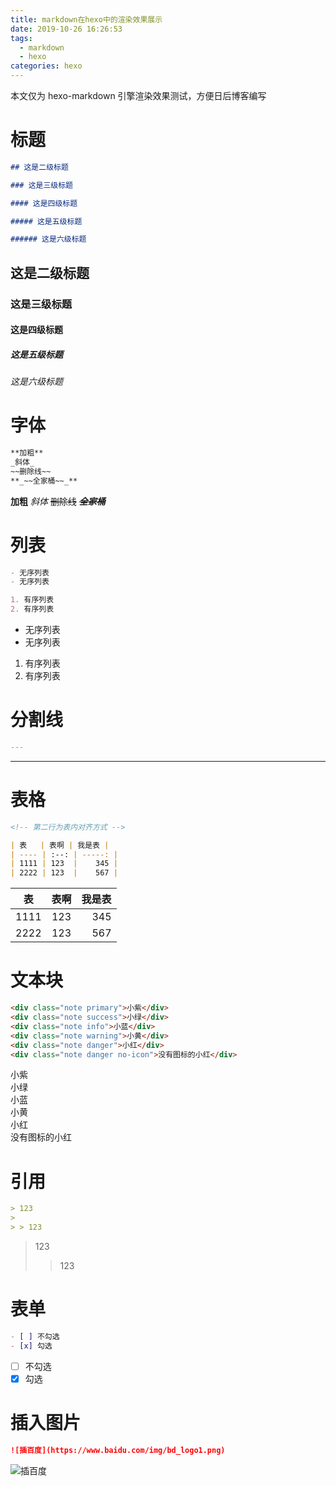 ```yaml
---
title: markdown在hexo中的渲染效果展示
date: 2019-10-26 16:26:53
tags:
  - markdown
  - hexo
categories: hexo
---
```


本文仅为 hexo-markdown 引擎渲染效果测试，方便日后博客编写

# 标题

```markdown
## 这是二级标题

### 这是三级标题

#### 这是四级标题

##### 这是五级标题

###### 这是六级标题
```

## 这是二级标题

### 这是三级标题

#### 这是四级标题

##### 这是五级标题

###### 这是六级标题

# 字体

```markdown
**加粗**
_斜体_
~~删除线~~
**_~~全家桶~~_**
```

**加粗**
_斜体_
~~删除线~~
**_~~全家桶~~_**

# 列表

```markdown
- 无序列表
- 无序列表

1. 有序列表
2. 有序列表
```

- 无序列表
- 无序列表

1. 有序列表
2. 有序列表

# 分割线

```markdown
---
```

---

# 表格

```markdown
<!-- 第二行为表内对齐方式 -->

| 表   | 表啊 | 我是表 |
| ---- | :--: | -----: |
| 1111 | 123  |    345 |
| 2222 | 123  |    567 |
```

| 表   | 表啊 | 我是表 |
| ---- | :--: | -----: |
| 1111 | 123  |    345 |
| 2222 | 123  |    567 |

# 文本块

```markdown
<div class="note primary">小紫</div>
<div class="note success">小绿</div>
<div class="note info">小蓝</div>
<div class="note warning">小黄</div>
<div class="note danger">小红</div>
<div class="note danger no-icon">没有图标的小红</div>
```

<div class="note primary">小紫</div>
<div class="note success">小绿</div>
<div class="note info">小蓝</div>
<div class="note warning">小黄</div>
<div class="note danger">小红</div>
<div class="note danger no-icon">没有图标的小红</div>

# 引用

```markdown
> 123
>
> > 123
```

> 123
>
> > 123

# 表单

```markdown
- [ ] 不勾选
- [x] 勾选
```

- [ ] 不勾选
- [x] 勾选

# 插入图片

```markdown
![插百度](https://www.baidu.com/img/bd_logo1.png)
```

![插百度](https://www.baidu.com/img/bd_logo1.png)
